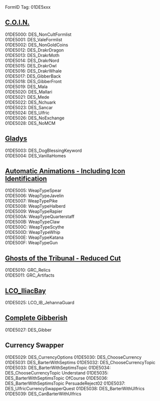 FormID Tag: 01DE5xxx

## [C.O.I.N.](https://github.com/PierreDespereaux/C.O.I.N.)
01DE5000: DES_NonCultFormlist\
01DE5001: DES_ValeFormlist\
01DE5002: DES_NonGoldCoins\
01DE5012: DES_DrakrDragon\
01DE5013: DES_DrakrMoth\
01DE5014: DES_DrakrNord\
01DE5015: DES_DrakrOwl\
01DE5016: DES_DrakrWhale\
01DE5017: DES_GibberBack\
01DE5018: DES_GibberFront\
01DE5019: DES_Mala\
01DE5020: DES_Mallari\
01DE5021: DES_Mede\
01DE5022: DES_Nchuark\
01DE5023: DES_Sancar\
01DE5024: DES_Ulfric\
01DE5026: DES_NoExchange\
01DE5028: DES_NoMCM


## [Gladys](https://www.nexusmods.com/skyrimspecialedition/mods/50164)
01DE5003: DES_DogBlessingKeyword\
01DE5004: DES_VanillaHomes

## [Automatic Animations - Including Icon Identification](https://www.nexusmods.com/skyrimspecialedition/mods/59484)
01DE5005: WeapTypeSpear\
01DE5006: WeapTypeJavelin\
01DE5007: WeapTypePike\
01DE5008: WeapTypeHalberd\
01DE5009: WeapTypeRapier\
01DE500A: WeapTypeQuarterstaff\
01DE500B: WeapTypeClaw\
01DE500C: WeapTypeScythe\
01DE500D: WeapTypeWhip\
01DE500E: WeapTypeKatana\
01DE500F: WeapTypeGun

## [Ghosts of the Tribunal - Reduced Cut](https://www.nexusmods.com/skyrimspecialedition/mods/67019)
01DE5010: GRC_Relics\
01DE5011: GRC_Artifacts

## [LCO_IliacBay](https://www.nexusmods.com/skyrimspecialedition/mods/110277)
01DE5025: LCO_IB_JehannaGuard

## [Complete Gibberish](https://www.nexusmods.com/skyrimspecialedition/mods/127871)
01DE5027: DES_Gibber

## Currency Swapper
01DE5029: DES_CurrencyOptions
01DE5030: DES_ChooseCurrency
01DE5031: DES_BarterWithSeptims
01DE5032: DES_ChooseCurrencyTopic
01DE5033: DES_BarterWithSeptimsTopic
01DE5034: DES_ChooseCurrencyTopic Understand
01DE5035: DES_BarterWithSeptimsTopic OfCourse
01DE5036: DES_BarterWithSeptimsTopic PersuadeReject02
01DE5037: DES_UlfricCurrencySwapperQuest
01DE5038: DES_BarterWithUlfrics
01DE5039: DES_CanBarterWithUlfrics
